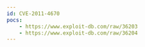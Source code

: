 ```yaml
---
id: CVE-2011-4670
pocs:
    - https://www.exploit-db.com/raw/36203
    - https://www.exploit-db.com/raw/36204
---
```

